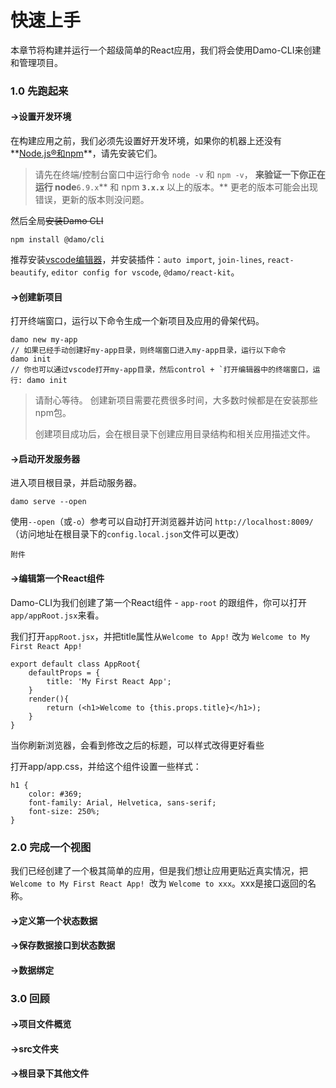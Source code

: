 # 快速上手

本章节将构建并运行一个超级简单的React应用，我们将会使用Damo-CLI来创建和管理项目。

### 1.0 先跑起来

#### →设置开发环境

在构建应用之前，我们必须先设置好开发环境，如果你的机器上还没有**[Node.js®和npm](https://nodejs.org/en/download/)**，请先安装它们。

> 请先在终端\/控制台窗口中运行命令 `node -v` 和 `npm -v`， **来验证一下你正在运行 node**`6.9.x`** 和 npm **`3.x.x`** 以上的版本。** 更老的版本可能会出现错误，更新的版本则没问题。

然后全局~~安装Damo CLI~~

```
npm install @damo/cli
```

推荐安装[vscode编辑器](https://code.visualstudio.com/)，并安装插件：`auto import`, `join-lines`, `react-beautify`, `editor config for vscode`, `@damo/react-kit`。

#### →创建新项目

打开终端窗口，运行以下命令生成一个新项目及应用的骨架代码。

    damo new my-app
    // 如果已经手动创建好my-app目录，则终端窗口进入my-app目录，运行以下命令
    damo init
    // 你也可以通过vscode打开my-app目录，然后control + `打开编辑器中的终端窗口，运行: damo init

> 请耐心等待。 创建新项目需要花费很多时间，大多数时候都是在安装那些npm包。
> 
> 创建项目成功后，会在根目录下创建应用目录结构和相关应用描述文件。

#### →启动开发服务器

进入项目根目录，并启动服务器。

```
damo serve --open
```

使用`--open`（或`-o`）参考可以自动打开浏览器并访问 `http://localhost:8009/`（访问地址在根目录下的`config.local.json`文件可以更改）

`附件`

#### →编辑第一个React组件

Damo-CLI为我们创建了第一个React组件 - `app-root` 的跟组件，你可以打开`app/appRoot.jsx`来看。

我们打开`appRoot.jsx`，并把title属性从`Welcome to App!` 改为 `Welcome to My First React App!`

```
export default class AppRoot{
    defaultProps = {
        title: 'My First React App';
    }
    render(){
        return (<h1>Welcome to {this.props.title}</h1>);
    }
}
```

当你刷新浏览器，会看到修改之后的标题，可以样式改得更好看些

打开app\/app.css，并给这个组件设置一些样式：

```
h1 { 
    color: #369; 
    font-family: Arial, Helvetica, sans-serif; 
    font-size: 250%; 
}
```

### 2.0 完成一个视图

我们已经创建了一个极其简单的应用，但是我们想让应用更贴近真实情况，把`Welcome to My First React App! `改为 `Welcome to xxx`。xxx是接口返回的名称。

#### →定义第一个状态数据

#### →保存数据接口到状态数据

#### →数据绑定

### 3.0 回顾

#### →项目文件概览

#### →src文件夹

#### →根目录下其他文件


